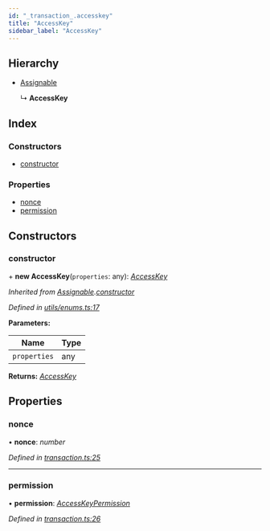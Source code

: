 ```yaml
---
id: "_transaction_.accesskey"
title: "AccessKey"
sidebar_label: "AccessKey"
---
```


## Hierarchy

* [Assignable](_utils_enums_.assignable.md)

  ↳ **AccessKey**

## Index

### Constructors

* [constructor](_transaction_.accesskey.md#constructor)

### Properties

* [nonce](_transaction_.accesskey.md#nonce)
* [permission](_transaction_.accesskey.md#permission)

## Constructors

###  constructor

\+ **new AccessKey**(`properties`: any): *[AccessKey](_transaction_.accesskey.md)*

*Inherited from [Assignable](_utils_enums_.assignable.md).[constructor](_utils_enums_.assignable.md#constructor)*

*Defined in [utils/enums.ts:17](https://github.com/nearprotocol/nearlib/blob/57ba3df/src.ts/utils/enums.ts#L17)*

**Parameters:**

Name | Type |
------ | ------ |
`properties` | any |

**Returns:** *[AccessKey](_transaction_.accesskey.md)*

## Properties

###  nonce

• **nonce**: *number*

*Defined in [transaction.ts:25](https://github.com/nearprotocol/nearlib/blob/57ba3df/src.ts/transaction.ts#L25)*

___

###  permission

• **permission**: *[AccessKeyPermission](_transaction_.accesskeypermission.md)*

*Defined in [transaction.ts:26](https://github.com/nearprotocol/nearlib/blob/57ba3df/src.ts/transaction.ts#L26)*
